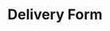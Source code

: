 ---
title: "Delivery Form"
description: "We founded Westcoast Connect to help get packages out to the Coast. Fill the form that you will find here to start the process."
layout: delivery
---